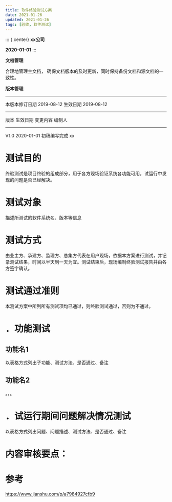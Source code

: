 ```yaml
---
title: 软件终验测试方案
date: 2021-01-26
updated: 2021-01-26
tags: [验收, 软件测试]
---
```


::: {.center}
**xx公司**

**2020-01-01**
:::

**文档管理**

合理地管理主文档，
确保文档版本的及时更新，同时保持备份文档和源文档的一致性。

**版本管理**

  ---------------- ------------ ---------- ------------
  本版本修订日期   2019-08-12   生效日期   2019-08-12
  ---------------- ------------ ---------- ------------

  版本   生效日期     变更内容       编制人
  ------ ------------ -------------- --------
  V1.0   2020-01-01   初稿编写完成   xx

# 测试目的

终验测试是项目终验的组成部分，用于各方现场验证系统各功能可用，试运行中发现的问题是否已经解决。

# 测试对象

描述所测试的软件系统名、版本等信息

# 测试方式

由业主方、承建方、监理方、总集方代表在用户现场，依据本方案进行测试，并记录测试结果，时间以半天到一天为宜。测试结束后，现场编制终验测试报告并由各方签字确认。

# 测试通过准则

本测试方案中所列所有测试项均已通过，则终验测试通过，否则为不通过。

# ．功能测试

## 功能名1

以表格方式列出子功能、测试方法、是否通过、备注

## 功能名2

。。。

# ．试运行期间问题解决情况测试

以表格方式列出问题、问题描述、测试方法、是否通过、备注

# 内容审核要点：

# 参考

<https://www.jianshu.com/p/a7984927cfb9>
